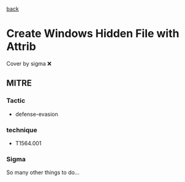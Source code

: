 [back](../index.md)
# Create Windows Hidden File with Attrib
Cover by sigma :x: 

## MITRE
### Tactic
  - defense-evasion

### technique
  - T1564.001

### Sigma

 So many other things to do...